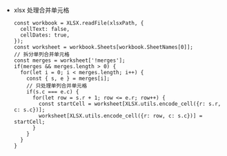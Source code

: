 - xlsx 处理合并单元格

      const workbook = XLSX.readFile(xlsxPath, {
        cellText: false,
        cellDates: true,
      });
      const worksheet = workbook.Sheets[workbook.SheetNames[0]];
      // 拆分单列合并单元格
      const merges = worksheet['!merges'];
      if(merges && merges.length > 0) {
        for(let i = 0; i < merges.length; i++) {
          const { s, e } = merges[i];
          // 只处理单列合并单元格
          if(s.c === e.c) {
            for(let row = s.r + 1; row <= e.r; row++) {
              const startCell = worksheet[XLSX.utils.encode_cell({r: s.r, c: s.c})];
              worksheet[XLSX.utils.encode_cell({r: row, c: s.c})] = startCell;
            }
          }
        }
      }
